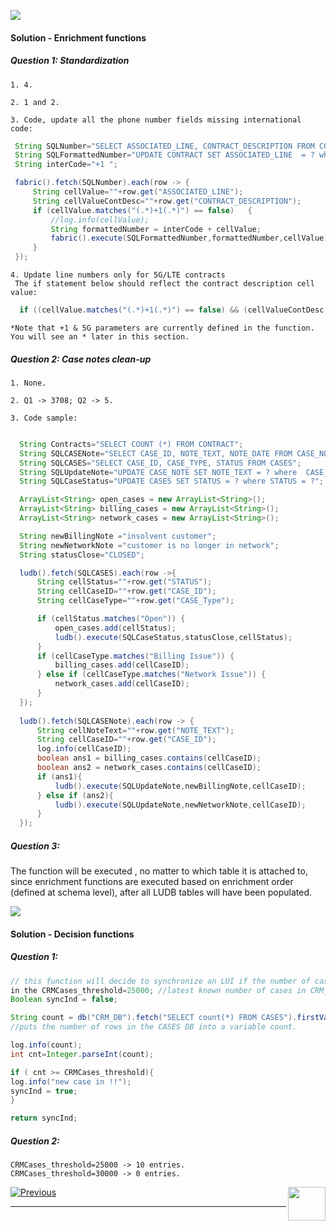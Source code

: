 

![](/academy/Training_Level_1/05_LU_Enhancements/images/Solution.png) 

#### **Solution - Enrichment functions**

##### Question 1: Standardization
    1. 4.
    
    2. 1 and 2.
    
    3. Code, update all the phone number fields missing international code:     
   ```java
	String SQLNumber="SELECT ASSOCIATED_LINE, CONTRACT_DESCRIPTION FROM CONTRACT";
	String SQLFormattedNumber="UPDATE CONTRACT SET ASSOCIATED_LINE  = ? where  ASSOCIATED_LINE = ?";
	String interCode="+1 ";

	fabric().fetch(SQLNumber).each(row -> {
		String cellValue=""+row.get("ASSOCIATED_LINE");
		String cellValueContDesc=""+row.get("CONTRACT_DESCRIPTION");
		if (cellValue.matches("(.*)+1(.*)") == false)	{
			//log.info(cellValue);
			String formattedNumber = interCode + cellValue;
			fabric().execute(SQLFormattedNumber,formattedNumber,cellValue);
		}
	});
   ```

    4. Update line numbers only for 5G/LTE contracts
     The if statement below should reflect the contract description cell value:

```java
  if ((cellValue.matches("(.*)+1(.*)") == false) && (cellValueContDesc.matches("(.*)5G(.*)"))){ ... }
```

    *Note that +1 & 5G parameters are currently defined in the function. You will see an * later in this section.



##### Question 2: Case notes clean-up
   
    1. None.
    
    2. Q1 -> 3708; Q2 -> 5.
    
    3. Code sample:	
  ```java
  
	String Contracts="SELECT COUNT (*) FROM CONTRACT";
	String SQLCASENote="SELECT CASE_ID, NOTE_TEXT, NOTE_DATE FROM CASE_NOTE";
	String SQLCASES="SELECT CASE_ID, CASE_TYPE, STATUS FROM CASES";
	String SQLUpdateNote="UPDATE CASE_NOTE SET NOTE_TEXT = ? where  CASE_ID = ?";
	String SQLCaseStatus="UPDATE CASES SET STATUS = ? where STATUS = ?";

	ArrayList<String> open_cases = new ArrayList<String>();
	ArrayList<String> billing_cases = new ArrayList<String>();
	ArrayList<String> network_cases = new ArrayList<String>();

	String newBillingNote ="insolvent customer";
	String newNetworkNote ="customer is no longer in network";
	String statusClose="CLOSED";

	ludb().fetch(SQLCASES).each(row ->{
		String cellStatus=""+row.get("STATUS");
		String cellCaseID=""+row.get("CASE_ID");
		String cellCaseType=""+row.get("CASE_Type");

		if (cellStatus.matches("Open")) {
			open_cases.add(cellStatus);
			ludb().execute(SQLCaseStatus,statusClose,cellStatus);
		}
		if (cellCaseType.matches("Billing Issue")) {
			billing_cases.add(cellCaseID);
		} else if (cellCaseType.matches("Network Issue")) {
			network_cases.add(cellCaseID);
		}
	});
			
	ludb().fetch(SQLCASENote).each(row -> {
		String cellNoteText=""+row.get("NOTE_TEXT");
		String cellCaseID=""+row.get("CASE_ID");
		log.info(cellCaseID);
		boolean ans1 = billing_cases.contains(cellCaseID);
		boolean ans2 = network_cases.contains(cellCaseID);
		if (ans1){
			ludb().execute(SQLUpdateNote,newBillingNote,cellCaseID);
		} else if (ans2){
			ludb().execute(SQLUpdateNote,newNetworkNote,cellCaseID);
		}
	});
   ```
                                                                       
##### Question 3: 
   The function will be executed , no matter to which table it is attached to, since enrichment functions are executed based on enrichment order (defined at schema level), after all LUDB tables will have been populated.





![](/academy/Training_Level_1/05_LU_Enhancements/images/Solution.png) 

#### **Solution - Decision functions**

##### Question 1:

```java
// this function will decide to synchronize an LUI if the number of cases is higher than an arbitrary hardcoded threshold
in the CRMCases_threshold=25000; //latest known number of cases in CRM_DB.CASES.
Boolean syncInd = false;

String count = db("CRM_DB").fetch("SELECT count(*) FROM CASES").firstValue().toString();
//puts the number of rows in the CASES DB into a variable count.

log.info(count);
int cnt=Integer.parseInt(count);

if ( cnt >= CRMCases_threshold){
log.info("new case in !!");
syncInd = true;	
}

return syncInd;
```

##### Question 2:
    CRMCases_threshold=25000 -> 10 entries.
    CRMCases_threshold=30000 -> 0 entries.



[![Previous](/articles/images/Previous.png)](/academy/Training_Level_1/05_LU_Enhancements/04_LU_enhancement_functions_exercises.md)[<img align="right" width="60" height="54" src="/articles/images/Next.png">](/academy/Training_Level_1/05_LU_Enhancements/06_LU_Enhancements_lookup-translations_flow.md)

------
